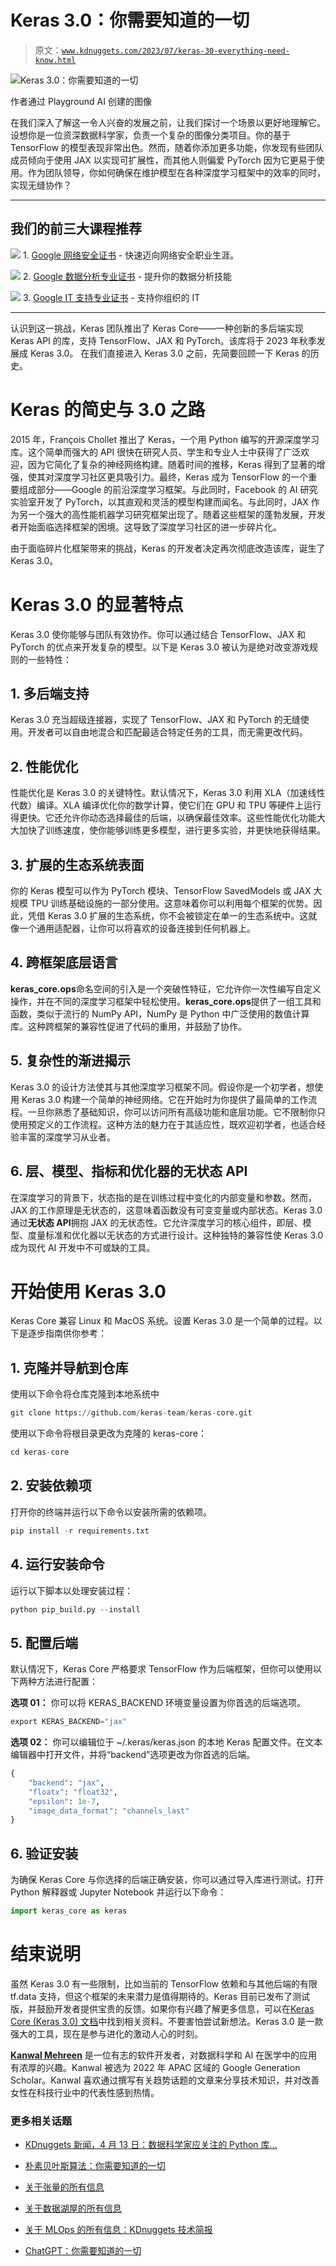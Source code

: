 # Keras 3.0：你需要知道的一切

> 原文：[`www.kdnuggets.com/2023/07/keras-30-everything-need-know.html`](https://www.kdnuggets.com/2023/07/keras-30-everything-need-know.html)

![Keras 3.0：你需要知道的一切](img/7b824424c35c725d8c30d2656e25f025.png)

作者通过 Playground AI 创建的图像

在我们深入了解这一令人兴奋的发展之前，让我们探讨一个场景以更好地理解它。设想你是一位资深数据科学家，负责一个复杂的图像分类项目。你的基于 TensorFlow 的模型表现非常出色。然而，随着你添加更多功能，你发现有些团队成员倾向于使用 JAX 以实现可扩展性，而其他人则偏爱 PyTorch 因为它更易于使用。作为团队领导，你如何确保在维护模型在各种深度学习框架中的效率的同时，实现无缝协作？

* * *

## 我们的前三大课程推荐

![](img/0244c01ba9267c002ef39d4907e0b8fb.png) 1\. [Google 网络安全证书](https://www.kdnuggets.com/google-cybersecurity) - 快速迈向网络安全职业生涯。

![](img/e225c49c3c91745821c8c0368bf04711.png) 2\. [Google 数据分析专业证书](https://www.kdnuggets.com/google-data-analytics) - 提升你的数据分析技能

![](img/0244c01ba9267c002ef39d4907e0b8fb.png) 3\. [Google IT 支持专业证书](https://www.kdnuggets.com/google-itsupport) - 支持你组织的 IT

* * *

认识到这一挑战，Keras 团队推出了 Keras Core——一种创新的多后端实现 Keras API 的库，支持 TensorFlow、JAX 和 PyTorch。该库将于 2023 年秋季发展成 Keras 3.0。 在我们直接进入 Keras 3.0 之前，先简要回顾一下 Keras 的历史。

# Keras 的简史与 3.0 之路

2015 年，François Chollet 推出了 Keras，一个用 Python 编写的开源深度学习库。这个简单而强大的 API 很快在研究人员、学生和专业人士中获得了广泛欢迎，因为它简化了复杂的神经网络构建。随着时间的推移，Keras 得到了显著的增强，使其对深度学习社区更具吸引力。最终，Keras 成为 TensorFlow 的一个重要组成部分——Google 的前沿深度学习框架。与此同时，Facebook 的 AI 研究实验室开发了 PyTorch，以其直观和灵活的模型构建而闻名。与此同时，JAX 作为另一个强大的高性能机器学习研究框架出现了。随着这些框架的蓬勃发展，开发者开始面临选择框架的困境。这导致了深度学习社区的进一步碎片化。

由于面临碎片化框架带来的挑战，Keras 的开发者决定再次彻底改造该库，诞生了 Keras 3.0。

# Keras 3.0 的显著特点

Keras 3.0 使你能够与团队有效协作。你可以通过结合 TensorFlow、JAX 和 PyTorch 的优点来开发复杂的模型。以下是 Keras 3.0 被认为是绝对改变游戏规则的一些特性：

## 1\. 多后端支持

Keras 3.0 充当超级连接器，实现了 TensorFlow、JAX 和 PyTorch 的无缝使用。开发者可以自由地混合和匹配最适合特定任务的工具，而无需更改代码。

## 2\. 性能优化

性能优化是 Keras 3.0 的关键特性。默认情况下，Keras 3.0 利用 XLA（加速线性代数）编译。XLA 编译优化你的数学计算，使它们在 GPU 和 TPU 等硬件上运行得更快。它还允许你动态选择最佳的后端，以确保最佳效率。这些性能优化功能大大加快了训练速度，使你能够训练更多模型，进行更多实验，并更快地获得结果。

## 3\. 扩展的生态系统表面

你的 Keras 模型可以作为 PyTorch 模块、TensorFlow SavedModels 或 JAX 大规模 TPU 训练基础设施的一部分使用。这意味着你可以利用每个框架的优势。因此，凭借 Keras 3.0 扩展的生态系统，你不会被锁定在单一的生态系统中。这就像一个通用适配器，让你可以将喜欢的设备连接到任何机器上。

## 4\. 跨框架底层语言

**keras_core.ops**命名空间的引入是一个突破性特征，它允许你一次性编写自定义操作，并在不同的深度学习框架中轻松使用。**keras_core.ops**提供了一组工具和函数，类似于流行的 NumPy API，NumPy 是 Python 中广泛使用的数值计算库。这种跨框架的兼容性促进了代码的重用，并鼓励了协作。

## 5\. 复杂性的渐进揭示

Keras 3.0 的设计方法使其与其他深度学习框架不同。假设你是一个初学者，想使用 Keras 3.0 构建一个简单的神经网络。它在开始时为你提供了最简单的工作流程。一旦你熟悉了基础知识，你可以访问所有高级功能和底层功能。它不限制你只使用预定义的工作流程。这种方法的魅力在于其适应性，既欢迎初学者，也适合经验丰富的深度学习从业者。

## 6\. 层、模型、指标和优化器的无状态 API

在深度学习的背景下，状态指的是在训练过程中变化的内部变量和参数。然而，JAX 的工作原理是无状态的，这意味着函数没有可变变量或内部状态。Keras 3.0 通过**无状态 API**拥抱 JAX 的无状态性。它允许深度学习的核心组件，即层、模型、度量标准和优化器以无状态的方式进行设计。这种独特的兼容性使 Keras 3.0 成为现代 AI 开发中不可或缺的工具。

# 开始使用 Keras 3.0

Keras Core 兼容 Linux 和 MacOS 系统。设置 Keras 3.0 是一个简单的过程。以下是逐步指南供你参考：

## 1\. 克隆并导航到仓库

使用以下命令将仓库克隆到本地系统中

```py
git clone https://github.com/keras-team/keras-core.git
```

使用以下命令将根目录更改为克隆的 keras-core：

```py
cd keras-core
```

## 2\. 安装依赖项

打开你的终端并运行以下命令以安装所需的依赖项。

```py
pip install -r requirements.txt
```

## 4\. 运行安装命令

运行以下脚本以处理安装过程：

```py
python pip_build.py --install
```

## 5\. 配置后端

默认情况下，Keras Core 严格要求 TensorFlow 作为后端框架，但你可以使用以下两种方法进行配置：

**选项 01：** 你可以将 KERAS_BACKEND 环境变量设置为你首选的后端选项。

```py
export KERAS_BACKEND="jax"
```

**选项 02：** 你可以编辑位于 ~/.keras/keras.json 的本地 Keras 配置文件。在文本编辑器中打开文件，并将“backend”选项更改为你首选的后端。

```py
{
    "backend": "jax",
    "floatx": "float32",
    "epsilon": 1e-7,
    "image_data_format": "channels_last"
}
```

## 6\. 验证安装

为确保 Keras Core 与你选择的后端正确安装，你可以通过导入库进行测试。打开 Python 解释器或 Jupyter Notebook 并运行以下命令：

```py
import keras_core as keras
```

# 结束说明

虽然 Keras 3.0 有一些限制，比如当前的 TensorFlow 依赖和与其他后端的有限 tf.data 支持，但这个框架的未来潜力是值得期待的。Keras 目前已发布了测试版，并鼓励开发者提供宝贵的反馈。如果你有兴趣了解更多信息，可以在[Keras Core (Keras 3.0) 文档](https://keras.io/api/)中找到相关资料。不要害怕尝试新想法。Keras 3.0 是一款强大的工具，现在是参与进化的激动人心的时刻。

**[Kanwal Mehreen](https://www.linkedin.com/in/kanwal-mehreen1)** 是一位有志的软件开发者，对数据科学和 AI 在医学中的应用有浓厚的兴趣。Kanwal 被选为 2022 年 APAC 区域的 Google Generation Scholar。Kanwal 喜欢通过撰写有关趋势话题的文章来分享技术知识，并对改善女性在科技行业中的代表性感到热情。

### 更多相关话题

+   [KDnuggets 新闻，4 月 13 日：数据科学家应关注的 Python 库…](https://www.kdnuggets.com/2022/n15.html)

+   [朴素贝叶斯算法：你需要知道的一切](https://www.kdnuggets.com/2020/06/naive-bayes-algorithm-everything.html)

+   [关于张量的所有信息](https://www.kdnuggets.com/2022/05/everything-need-know-tensors.html)

+   [关于数据湖屋的所有信息](https://www.kdnuggets.com/2022/09/everything-need-know-data-lakehouses.html)

+   [关于 MLOps 的所有信息：KDnuggets 技术简报](https://www.kdnuggets.com/tech-brief-everything-you-need-to-know-about-mlops)

+   [ChatGPT：你需要知道的一切](https://www.kdnuggets.com/2023/01/chatgpt-everything-need-know.html)
